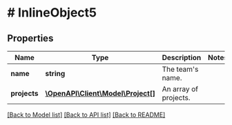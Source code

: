 # # InlineObject5

## Properties

Name | Type | Description | Notes
------------ | ------------- | ------------- | -------------
**name** | **string** | The team&#39;s name. |
**projects** | [**\OpenAPI\Client\Model\Project[]**](Project.md) | An array of projects. |

[[Back to Model list]](../../README.md#models) [[Back to API list]](../../README.md#endpoints) [[Back to README]](../../README.md)
